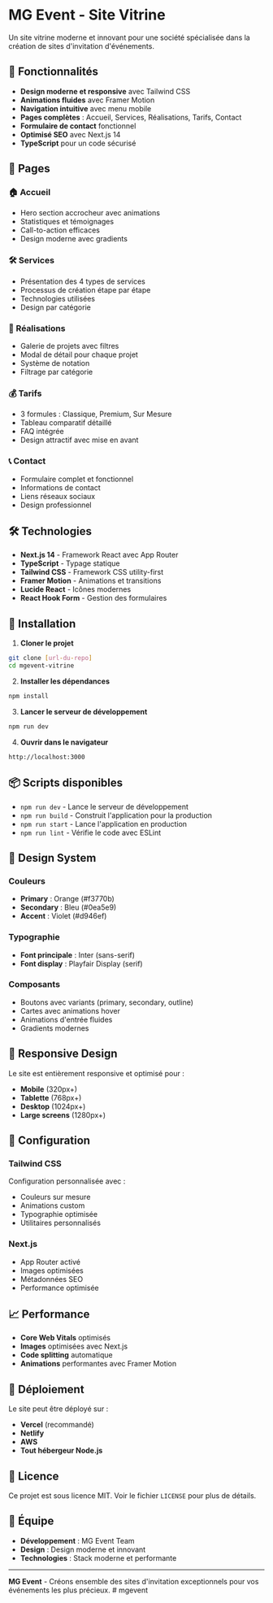 # MG Event - Site Vitrine

Un site vitrine moderne et innovant pour une société spécialisée dans la création de sites d'invitation d'événements.

## 🚀 Fonctionnalités

- **Design moderne et responsive** avec Tailwind CSS
- **Animations fluides** avec Framer Motion
- **Navigation intuitive** avec menu mobile
- **Pages complètes** : Accueil, Services, Réalisations, Tarifs, Contact
- **Formulaire de contact** fonctionnel
- **Optimisé SEO** avec Next.js 14
- **TypeScript** pour un code sécurisé

## 📱 Pages

### 🏠 Accueil
- Hero section accrocheur avec animations
- Statistiques et témoignages
- Call-to-action efficaces
- Design moderne avec gradients

### 🛠️ Services
- Présentation des 4 types de services
- Processus de création étape par étape
- Technologies utilisées
- Design par catégorie

### 🎨 Réalisations
- Galerie de projets avec filtres
- Modal de détail pour chaque projet
- Système de notation
- Filtrage par catégorie

### 💰 Tarifs
- 3 formules : Classique, Premium, Sur Mesure
- Tableau comparatif détaillé
- FAQ intégrée
- Design attractif avec mise en avant

### 📞 Contact
- Formulaire complet et fonctionnel
- Informations de contact
- Liens réseaux sociaux
- Design professionnel

## 🛠️ Technologies

- **Next.js 14** - Framework React avec App Router
- **TypeScript** - Typage statique
- **Tailwind CSS** - Framework CSS utility-first
- **Framer Motion** - Animations et transitions
- **Lucide React** - Icônes modernes
- **React Hook Form** - Gestion des formulaires

## 🚀 Installation

1. **Cloner le projet**
```bash
git clone [url-du-repo]
cd mgevent-vitrine
```

2. **Installer les dépendances**
```bash
npm install
```

3. **Lancer le serveur de développement**
```bash
npm run dev
```

4. **Ouvrir dans le navigateur**
```
http://localhost:3000
```

## 📦 Scripts disponibles

- `npm run dev` - Lance le serveur de développement
- `npm run build` - Construit l'application pour la production
- `npm run start` - Lance l'application en production
- `npm run lint` - Vérifie le code avec ESLint

## 🎨 Design System

### Couleurs
- **Primary** : Orange (#f3770b)
- **Secondary** : Bleu (#0ea5e9)
- **Accent** : Violet (#d946ef)

### Typographie
- **Font principale** : Inter (sans-serif)
- **Font display** : Playfair Display (serif)

### Composants
- Boutons avec variants (primary, secondary, outline)
- Cartes avec animations hover
- Animations d'entrée fluides
- Gradients modernes

## 📱 Responsive Design

Le site est entièrement responsive et optimisé pour :
- **Mobile** (320px+)
- **Tablette** (768px+)
- **Desktop** (1024px+)
- **Large screens** (1280px+)

## 🔧 Configuration

### Tailwind CSS
Configuration personnalisée avec :
- Couleurs sur mesure
- Animations custom
- Typographie optimisée
- Utilitaires personnalisés

### Next.js
- App Router activé
- Images optimisées
- Métadonnées SEO
- Performance optimisée

## 📈 Performance

- **Core Web Vitals** optimisés
- **Images** optimisées avec Next.js
- **Code splitting** automatique
- **Animations** performantes avec Framer Motion

## 🚀 Déploiement

Le site peut être déployé sur :
- **Vercel** (recommandé)
- **Netlify**
- **AWS**
- **Tout hébergeur Node.js**

## 📝 Licence

Ce projet est sous licence MIT. Voir le fichier `LICENSE` pour plus de détails.

## 👥 Équipe

- **Développement** : MG Event Team
- **Design** : Design moderne et innovant
- **Technologies** : Stack moderne et performante

---

**MG Event** - Créons ensemble des sites d'invitation exceptionnels pour vos événements les plus précieux.
#   m g e v e n t  
 